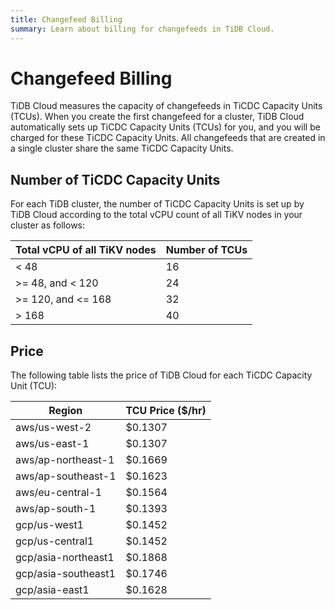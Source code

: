 ```yaml
---
title: Changefeed Billing
summary: Learn about billing for changefeeds in TiDB Cloud.
---
```


# Changefeed Billing

TiDB Cloud measures the capacity of changefeeds in TiCDC Capacity Units (TCUs). When you create the first changefeed for a cluster, TiDB Cloud automatically sets up TiCDC Capacity Units (TCUs) for you, and you will be charged for these TiCDC Capacity Units. All changefeeds that are created in a single cluster share the same TiCDC Capacity Units. 

## Number of TiCDC Capacity Units

For each TiDB cluster, the number of TiCDC Capacity Units is set up by TiDB Cloud according to the total vCPU count of all TiKV nodes in your cluster as follows:

| Total vCPU of all TiKV nodes | Number of TCUs |
|------------------------------|----------------|
| < 48                         | 16             |
| >= 48, and < 120             | 24             |
| >= 120, and <= 168           | 32             |
| > 168                        | 40             |

## Price

The following table lists the price of TiDB Cloud for each TiCDC Capacity Unit (TCU):

| Region              | TCU Price ($/hr) |
|---------------------|------------------|
| aws/us-west-2       |          $0.1307 |
| aws/us-east-1       |          $0.1307 |
| aws/ap-northeast-1  |          $0.1669 |
| aws/ap-southeast-1  |          $0.1623 |
| aws/eu-central-1    |          $0.1564 |
| aws/ap-south-1      |          $0.1393 |
| gcp/us-west1        |          $0.1452 |
| gcp/us-central1     |          $0.1452 |
| gcp/asia-northeast1 |          $0.1868 |
| gcp/asia-southeast1 |          $0.1746 |
| gcp/asia-east1      |          $0.1628 |

